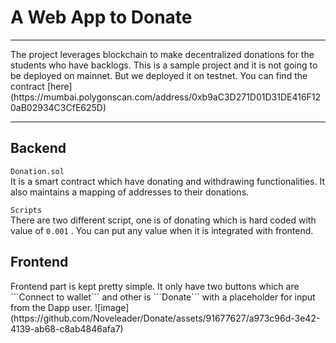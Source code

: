 <h1> A Web App to Donate </h1>
<hr>
<p>The project leverages blockchain to make decentralized donations for the students who have backlogs. This is a sample project and 
it is not going to be deployed on mainnet. But we deployed it on testnet. You can find the contract [here](https://mumbai.polygonscan.com/address/0xb9aC3D271D01D31DE416F120aB02934C3CfE625D)</p>


<hr>

<h2> Backend </h2>


```Donation.sol```<br>
It is a smart contract which have donating and withdrawing functionalities. It also maintains a mapping of addresses to their donations.

```Scripts``` <br>
There are two different script, one is of donating which is hard coded with value of ```0.001``` . You can put any value when it is integrated with 
frontend.


<h2> Frontend </h2>
Frontend part is kept pretty simple. It only have two buttons which are ```Connect to wallet``` and other is  ```Donate``` with a placeholder for input
from the Dapp user.
![image](https://github.com/Noveleader/Donate/assets/91677627/a973c96d-3e42-4139-ab68-c8ab4846afa7)

